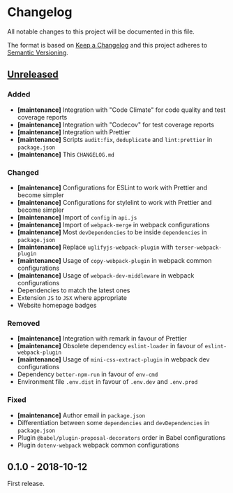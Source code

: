 # Changelog

All notable changes to this project will be documented in this file.

The format is based on [Keep a Changelog](http://keepachangelog.com/en/1.0.0/)
and this project adheres to [Semantic Versioning](http://semver.org/spec/v2.0.0.html).

## [Unreleased][]

### Added

- **[maintenance]** Integration with "Code Climate" for code quality and test coverage reports
- **[maintenance]** Integration with "Codecov" for test coverage reports
- **[maintenance]** Integration with Prettier
- **[maintenance]** Scripts `audit:fix`, `deduplicate` and `lint:prettier` in `package.json`
- **[maintenance]** This `CHANGELOG.md`

### Changed

- **[maintenance]** Configurations for ESLint to work with Prettier and become simpler
- **[maintenance]** Configurations for stylelint to work with Prettier and become simpler
- **[maintenance]** Import of `config` in `api.js`
- **[maintenance]** Import of `webpack-merge` in webpack configurations
- **[maintenance]** Most `devDependencies` to be inside `dependencies` in `package.json`
- **[maintenance]** Replace `uglifyjs-webpack-plugin` with `terser-webpack-plugin`
- **[maintenance]** Usage of `copy-webpack-plugin` in webpack common configurations
- **[maintenance]** Usage of `webpack-dev-middleware` in webpack configurations
- Dependencies to match the latest ones
- Extension `JS` to `JSX` where appropriate
- Website homepage badges

### Removed

- **[maintenance]** Integration with remark in favour of Prettier
- **[maintenance]** Obsolete dependency `eslint-loader` in favour of `eslint-webpack-plugin`
- **[maintenance]** Usage of `mini-css-extract-plugin` in webpack dev configurations
- Dependency `better-npm-run` in favour of `env-cmd`
- Environment file `.env.dist` in favour of `.env.dev` and `.env.prod`

### Fixed

- **[maintenance]** Author email in `package.json`
- Differentiation between some `dependencies` and `devDependencies` in `package.json`
- Plugin `@babel/plugin-proposal-decorators` order in Babel configurations
- Plugin `dotenv-webpack` webpack common configurations

## 0.1.0 - 2018-10-12

First release.

[unreleased]: https://github.com/victorpopkov/react-ui-icheck/compare/v0.1.0...HEAD
